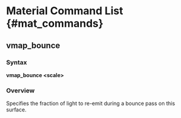# Material Command List {#mat_commands}

## vmap_bounce
### Syntax

**vmap_bounce \<scale\>**

### Overview

Specifies the fraction of light to re-emit during a bounce pass on this
surface.
